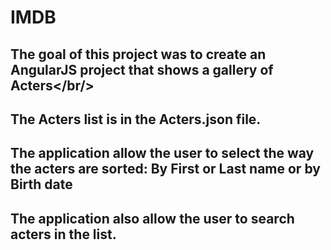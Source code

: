 # IMDB<br/>
## The goal of this project was to create an AngularJS project that shows a gallery of Acters</br/>
## The Acters list is in the Acters.json file.<br/>
## The application allow the user to select the way the acters are sorted: By First or Last name or by Birth date<br/>
## The application also allow the user to search acters in the list.
